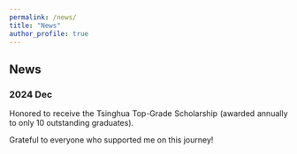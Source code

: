 ```yaml
---
permalink: /news/
title: "News"
author_profile: true
---
```


## News

### 2024 Dec

<p align="justify">
Honored to receive the Tsinghua Top-Grade Scholarship (awarded annually to only 10 outstanding graduates).

Grateful to everyone who supported me on this journey!
</p>
